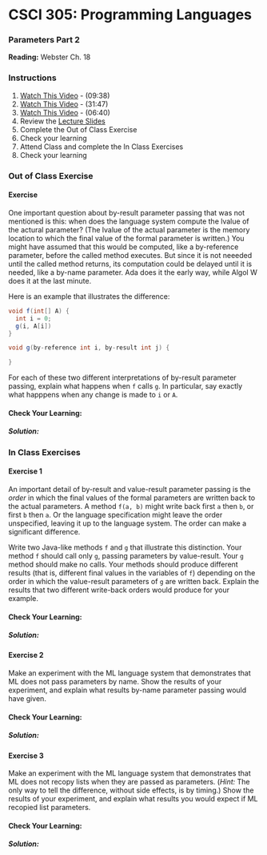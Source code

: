 # CSCI 305: Programming Languages

### Parameters Part 2

**Reading:** Webster Ch. 18

### Instructions
1. [Watch This Video](https://youtu.be/vyh0qWaHgPg) - (09:38)
2. [Watch This Video](https://youtu.be/Wn7oikcszfI) - (31:47)
3. [Watch This Video](https://youtu.be/7Qsh1TWbS08) - (06:40)
3. Review the [Lecture Slides](slides/Lecture31_32.pdf)
4. Complete the Out of Class Exercise
5. Check your learning
6. Attend Class and complete the In Class Exercises
7. Check your learning

### Out of Class Exercise

#### Exercise
One important question about by-result parameter passing that was not mentioned is this: when does the language system compute the lvalue of the actural parameter? (The lvalue of the actual parameter is the memory location to which the final value of the formal parameter is written.) You might have assumed that this would be computed, like a by-reference parameter, before the called method executes. But since it is not neeeded until the called method returns, its computation could be delayed until it is needed, like a by-name parameter. Ada does it the early way, while Algol W does it at the last minute.

Here is an example that illustrates the difference:
```java
void f(int[] A) {
  int i = 0;
  g(i, A[i])
}
```

```java
void g(by-reference int i, by-result int j) {

}
```

For each of these two different interpretations of by-result parameter passing, explain what happens when `f` calls `g`. In particular, say exactly what happpens when any change is made to `i` or `A`.

#### Check Your Learning:

##### Solution:

### In Class Exercises

#### Exercise 1
An important detail of by-result and value-result parameter passing is the *order* in which the final values of the formal parameters are written back to the actual parameters. A method `f(a, b)` might write back first `a` then `b`, or first `b` then `a`. Or the language specification might leave the order unspecified, leaving it up to the language system. The order can make a significant difference.

Write two Java-like methods `f` and `g` that illustrate this distinction. Your method `f` should call only `g`, passing parameters by value-result. Your `g` method should make no calls. Your methods should produce different results (that is, different final values in the variables of `f`) depending on the order in which the value-result parameters of `g` are written back. Explain the results that two different write-back orders would produce for your example.

#### Check Your Learning:

##### Solution:

#### Exercise 2
Make an experiment with the ML language system that demonstrates that ML does not pass parameters by name. Show the results of your experiment, and explain what results by-name parameter passing would have given.

#### Check Your Learning:

##### Solution:

#### Exercise 3
Make an experiment with the ML language system that demonstrates that ML does not recopy lists when they are passed as parameters. (*Hint:* The only way to tell the difference, without side effects, is by timing.) Show the results of your experiment, and explain what results you would expect if ML recopied list parameters.

#### Check Your Learning:

##### Solution:
